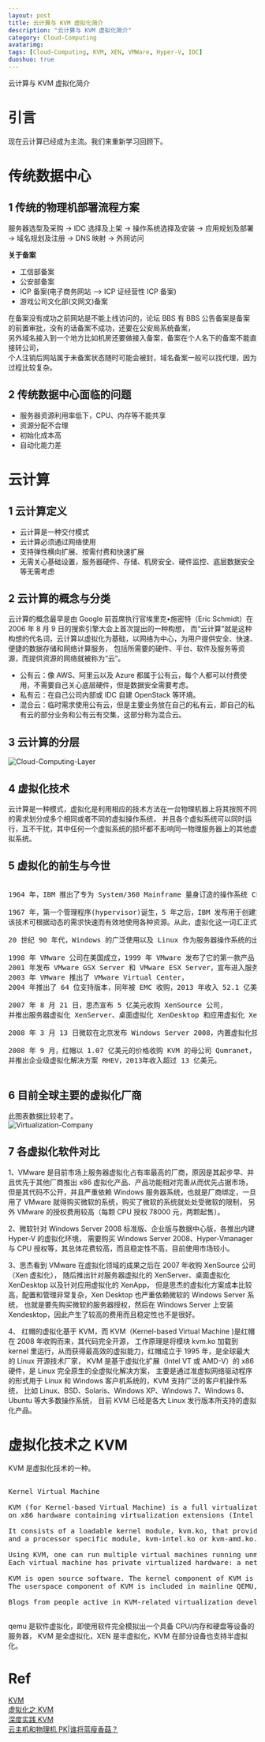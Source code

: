 ```yaml
---
layout: post
title: 云计算与 KVM 虚拟化简介
description: "云计算与 KVM 虚拟化简介"
category: Cloud-Computing
avatarimg:
tags: [Cloud-Computing, KVM, XEN, VMWare, Hyper-V, IDC]
duoshuo: true
---
```



云计算与 KVM 虚拟化简介

# 引言

现在云计算已经成为主流。我们来重新学习回顾下。  

# 传统数据中心

## 1 传统的物理机部署流程方案

服务器选型及采购 -> IDC 选择及上架 -> 操作系统选择及安装 -> 应用规划及部署 -> 域名规划及注册 -> DNS 映射 -> 外网访问

**关于备案**

* 工信部备案
* 公安部备案
* ICP 备案(电子商务网站 –> ICP 证经营性 ICP 备案)
* 游戏公司文化部(文网文)备案

在备案没有成功之前网站是不能上线访问的，论坛 BBS 有 BBS 公告备案是备案的前置审批，没有的话备案不成功，还要在公安局系统备案，  
另外域名接入到一个地方比如机房还要做接入备案，备案在个人名下的备案不能直接转公司，  
个人注销后网站属于未备案状态随时可能会被封，域名备案一般可以找代理，因为过程比较复杂。  

## 2 传统数据中心面临的问题

* 服务器资源利用率低下，CPU、内存等不能共享
* 资源分配不合理
* 初始化成本高
* 自动化能力差

# 云计算

## 1 云计算定义

* 云计算是一种交付模式
* 云计算必须通过网络使用
* 支持弹性横向扩展、按需付费和快速扩展
* 无需关心基础设置，服务器硬件、存储、机房安全、硬件监控、底层数据安全等无需考虑

## 2 云计算的概念与分类

云计算的概念最早是由 Google 前首席执行官埃里克•施密特（Eric Schmidt）在 2006 年 8 月 9 日的搜索引擎大会上首次提出的一种构想，
而“云计算”就是这种构想的代名词，云计算以虚拟化为基础，以网络为中心，为用户提供安全、快速、便捷的数据存储和网络计算服务，
包括所需要的硬件、平台、软件及服务等资源，而提供资源的网络就被称为“云”。

* 公有云：像 AWS、阿里云以及 Azure 都属于公有云，每个人都可以付费使用，不需要自己关心底层硬件，但是数据安全需要考虑。
* 私有云：在自己公司内部或 IDC 自建 OpenStack 等环境。
* 混合云：临时需求使用公有云，但是主要业务放在自己的私有云，即自己的私有云的部分业务和公有云有交集，这部分称为混合云。

## 3 云计算的分层

![Cloud-Computing-Layer](http://jaminzhang.github.io/images/Cloud-Computing/Cloud-Computing-Layer.jpg)  


## 4 虚拟化技术

云计算是一种模式，虚拟化是利用相应的技术方法在一台物理机器上将其按照不同的需求划分成多个相同或者不同的虚拟操作系统，
并且各个虚拟系统可以同时运行，互不干扰，其中任何一个虚拟系统的损坏都不影响同一物理服务器上的其他虚拟系统。

## 5 虚拟化的前生与今世

<pre>

1964 年，IBM 推出了专为 System/360 Mainframe 量身订造的操作系统 CP-40，首次实现了虚拟内存和虚拟机。

1967 年，第一个管理程序(hypervisor)诞生，5 年之后，IBM 发布用于创建灵活大型主机的虚拟机(VM)技术，
该技术可根据动态的需求快速而有效地使用各种资源。从此，虚拟化这一词汇正式被引入了 IT 的现实世界。

20 世纪 90 年代，Windows 的广泛使用以及 Linux 作为服务器操作系统的出现奠定了 x86 服务器的行业标准地位。

1998 年 VMware 公司在美国成立，1999 年 VMware 发布了它的第一款产品 VMware Workstation，
2001 年发布 VMware GSX Server 和 VMware ESX Server，宣布进入服务器虚拟化市场，
2003 年 VMware 推出了 VMware Virtual Center， 
2004 年推出了 64 位支持版本，同年被 EMC 收购，2013 年收入 52.1 亿美元。 

2007 年 8 月 21 日，思杰宣布 5 亿美元收购 XenSource 公司，
并推出服务器虚拟化 XenServer、桌面虚拟化 XenDesktop 和应用虚拟化 XenApp，2013 年收入 29 亿美元。

2008 年 3 月 13 日微软在北京发布 Windows Server 2008，内置虚拟化技术 hyper-v。

2008 年 9 月，红帽以 1.07 亿美元的价格收购 KVM 的母公司 Qumranet，
并推出企业级虚拟化解决方案 RHEV，2013年收入超过 13 亿美元。

</pre>

## 6 目前全球主要的虚拟化厂商

此图表数据比较老了。  
![Virtualization-Company](http://jaminzhang.github.io/images/Cloud-Computing/Virtualization-Company.png)  

## 7 各虚拟化软件对比

1、VMware 是目前市场上服务器虚拟化占有率最高的厂商，原因是其起步早、并且优先于其他厂商推出 x86 虚拟化产品、产品功能相对完善从而优先占据市场，
但是其代码不公开，并且严重依赖 Windows 服务器系统，也就是厂商绑定，一旦用了 VMware 就得购买微软的系统，购买了微软的系统就处处受微软的限制，
另外 VMware 的授权费用较高（每颗 CPU 授权 78000 元，两颗起售）。

2、微软针对 Windows Server 2008 标准版、企业版与数据中心版，各推出内建 Hyper-V 的虚拟化环境，
需要购买 Windows Server 2008、Hyper-Vmanager 与 CPU 授权等，其总体花费较高，而且稳定性不高，目前使用市场较小。

3、思杰看到 VMware 在虚拟化领域的成果之后在 2007 年收购 XenSource 公司（Xen 虚拟化），
随后推出针对服务器虚拟化的 XenServer、桌面虚拟化 XenDesktop 以及针对应用虚拟化的 XenApp，
但是思杰的虚拟化方案成本比较高，配置和管理非常复杂，Xen Desktop 也严重依赖微软的 Windows Server 系统，
也就是要先购买微软的服务器授权，然后在 Windows Server 上安装 Xendesktop，因此产生了较高的费用而且稳定性也不是很好。

4、 红帽的虚拟化基于 KVM，而 KVM（Kernel-based Virtual Machine )是红帽在 2008 年收购而来，其代码完全开源，
工作原理是将模块 kvm.ko 加载到 kernel 里运行，从而获得最高效的虚拟能力，红帽成立于 1995 年，是全球最大的 Linux 开源技术厂家，
KVM 是基于虚拟化扩展（Intel  VT 或 AMD-V）的 x86 硬件，是 Linux 完全原生的全虚拟化解决方案，
主要是通过准虚拟网络驱动程序的形式用于 Linux 和 Windows 客户机系统的，KVM 支持广泛的客户机操作系统，
比如 Linux、BSD、Solaris、Windows XP、Windows 7、Windows 8、Ubuntu 等大多数操作系统，
目前 KVM 已经是各大 Linux 发行版本所支持的虚拟化产品。


# 虚拟化技术之 KVM

KVM 是虚拟化技术的一种。

<pre>

Kernel Virtual Machine

KVM (for Kernel-based Virtual Machine) is a full virtualization solution for Linux 
on x86 hardware containing virtualization extensions (Intel VT or AMD-V). 

It consists of a loadable kernel module, kvm.ko, that provides the core virtualization infrastructure 
and a processor specific module, kvm-intel.ko or kvm-amd.ko.

Using KVM, one can run multiple virtual machines running unmodified Linux or Windows images. 
Each virtual machine has private virtualized hardware: a network card, disk, graphics adapter, etc.

KVM is open source software. The kernel component of KVM is included in mainline Linux, as of 2.6.20. 
The userspace component of KVM is included in mainline QEMU, as of 1.3.

Blogs from people active in KVM-related virtualization development are syndicated at http://planet.virt-tools.org/

</pre>

qemu 是软件虚拟化，即使用软件完全模拟出一个具备 CPU/内存和硬盘等设备的服务器，
KVM 是全虚拟化，XEN 是半虚拟化，KVM 在部分设备也支持半虚拟化。


# Ref
[KVM](http://www.linux-kvm.org/page/Main_Page)  
[虚拟化之 KVM](https://www.studylinux.net/?p=2678)  
[深度实践 KVM](https://book.douban.com/subject/26606473/)  
[云主机和物理机 PK|谁将蓝瘦香菇？](http://mp.weixin.qq.com/s?__biz=MzAwMDM2NzUxMg==&mid=2247485451&idx=1&sn=8c5748dcc3a06e9d8c6ef852560e33f0&chksm=9aeb46fcad9ccfea027ce69851a66479deca3e123ef0185f4cde818f4a3ffb7fef04871f4a1c&mpshare=1&scene=23&srcid=1108s6cL2TTR9knlsypS5tkr#rd)  
